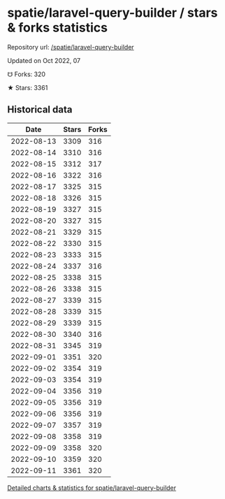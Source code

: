 # spatie/laravel-query-builder / stars & forks statistics

Repository url: [/spatie/laravel-query-builder](https://github.com/spatie/laravel-query-builder)

Updated on Oct 2022, 07

☋ Forks: 320

★ Stars: 3361

## Historical data
| Date | Stars | Forks |
|------|-------|-------|
| 2022-08-13 | 3309 | 316 | 
| 2022-08-14 | 3310 | 316 | 
| 2022-08-15 | 3312 | 317 | 
| 2022-08-16 | 3322 | 316 | 
| 2022-08-17 | 3325 | 315 | 
| 2022-08-18 | 3326 | 315 | 
| 2022-08-19 | 3327 | 315 | 
| 2022-08-20 | 3327 | 315 | 
| 2022-08-21 | 3329 | 315 | 
| 2022-08-22 | 3330 | 315 | 
| 2022-08-23 | 3333 | 315 | 
| 2022-08-24 | 3337 | 316 | 
| 2022-08-25 | 3338 | 315 | 
| 2022-08-26 | 3338 | 315 | 
| 2022-08-27 | 3339 | 315 | 
| 2022-08-28 | 3339 | 315 | 
| 2022-08-29 | 3339 | 315 | 
| 2022-08-30 | 3340 | 316 | 
| 2022-08-31 | 3345 | 319 | 
| 2022-09-01 | 3351 | 320 | 
| 2022-09-02 | 3354 | 319 | 
| 2022-09-03 | 3354 | 319 | 
| 2022-09-04 | 3356 | 319 | 
| 2022-09-05 | 3356 | 319 | 
| 2022-09-06 | 3356 | 319 | 
| 2022-09-07 | 3357 | 319 | 
| 2022-09-08 | 3358 | 319 | 
| 2022-09-09 | 3358 | 320 | 
| 2022-09-10 | 3359 | 320 | 
| 2022-09-11 | 3361 | 320 | 


[Detailed charts & statistics for spatie/laravel-query-builder](https://reviewgithub.com/rep/spatie/laravel-query-builder)
